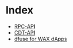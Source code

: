 # Index

* [RPC-API](/docs/api-reference/rpc_api.md)
* [CDT-API](/docs/api-reference/cdt_api.md)
* [dfuse for WAX dApps](/docs/api-reference/dfuse/README.md)